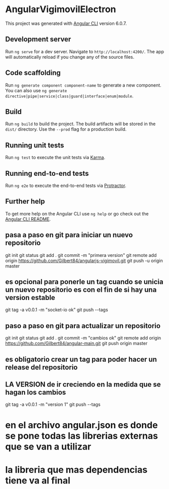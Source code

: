 # AngularVigimovilElectron

This project was generated with [Angular CLI](https://github.com/angular/angular-cli) version 6.0.7.

## Development server

Run `ng serve` for a dev server. Navigate to `http://localhost:4200/`. The app will automatically reload if you change any of the source files.

## Code scaffolding

Run `ng generate component component-name` to generate a new component. You can also use `ng generate directive|pipe|service|class|guard|interface|enum|module`.

## Build

Run `ng build` to build the project. The build artifacts will be stored in the `dist/` directory. Use the `--prod` flag for a production build.

## Running unit tests

Run `ng test` to execute the unit tests via [Karma](https://karma-runner.github.io).

## Running end-to-end tests

Run `ng e2e` to execute the end-to-end tests via [Protractor](http://www.protractortest.org/).

## Further help

To get more help on the Angular CLI use `ng help` or go check out the [Angular CLI README](https://github.com/angular/angular-cli/blob/master/README.md).

## pasa a paso en git para iniciar un nuevo repositorio

git init
git status
git add .
git commit -m "primera version"
git remote add origin https://github.com/Gilbert84/angularjs-vigimovil.git
git push -u origin master

## es opcional para ponerle un tag cuando se unicia un nuevo repositorio es con el fin de si hay una version estable
git tag -a v0.0.1 -m "socket-io ok"
git push --tags

## paso a paso en git para actualizar un repositorio

git init
git status
git add .
git commit -m "cambios ok"
git remote add origin https://github.com/Gilbert84/angular-main.git
git push origin master

## es obligatorio crear un tag para poder hacer un release del repositorio 
## LA VERSION de ir creciendo en la medida que se hagan los cambios

git tag -a v0.0.1 -m "version 1" 
git push --tags


# en el archivo angular.json es donde se pone todas las librerias externas que se van a utilizar
# la libreria que mas dependencias tiene va al final

